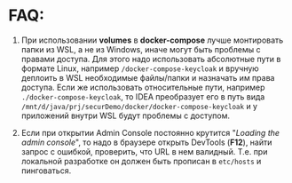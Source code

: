 # FAQ:

1. При использовании **volumes** в **docker-compose** лучше монтировать папки из WSL, а не из Windows, иначе могут быть
   проблемы с правами доступа. Для этого надо использовать абсолютные пути в формате Linux,
   например `/docker-compose-keycloak` и вручную деплоить в WSL необходимые файлы/папки и назначать им права доступа.
   Если же использовать относительные пути, например `./docker-compose-keycloak`, то IDEA преобразует его в путь вида
   `/mnt/d/java/prj/securDemo/docker/docker-compose-keycloak` и у приложений внутри WSL будут проблемы с доступом.

2. Если при открытии Admin Console постоянно крутится "_Loading the admin console_",
   то надо в браузере открыть DevTools (**F12**), найти запрос с ошибкой, проверить, что URL в нем валидный.
   Т.е. при локальной разработке он должен быть прописан в `etc/hosts` и пинговаться.